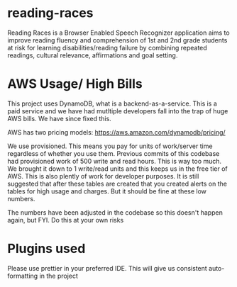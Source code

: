 # reading-races

Reading Races is a Browser Enabled Speech Recognizer application aims to improve reading fluency and comprehension of 1st and 2nd grade students at risk for learning disabilities/reading failure by combining repeated readings, cultural relevance, affirmations and goal setting.

# AWS Usage/ High Bills

This project uses DynamoDB, what is a backend-as-a-service. This is a paid service and we have had mutltiple developers
fall into the trap of huge AWS bills. We have since fixed this.

AWS has two pricing models: https://aws.amazon.com/dynamodb/pricing/

We use provisioned. This means you pay for units of work/server time regardless of whether you use them. Previous commits
of this codebase had provisioned work of 500 write and read hours. This is way too much. We brought it down to
1 write/read units and this keeps us in the free tier of AWS. This is also plently of work for developer purposes.
It is still suggested that after these tables are created that you created alerts on the tables for high usage
and charges. But it should be fine at these low numbers.

The numbers have been adjusted in the codebase so this doesn't happen again, but FYI. Do this at your own risks

# Plugins used

Please use prettier in your preferred IDE. This will give us consistent auto-formatting in the project
